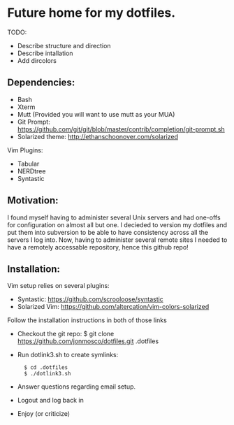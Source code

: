 Future home for my dotfiles.
===============================================================================

TODO:
- Describe structure and direction
- Describe intallation
- Add dircolors 

Dependencies:
-------------------------------------------------------------------------------
- Bash
- Xterm
- Mutt (Provided you will want to use mutt as your MUA)
- Git Prompt: https://github.com/git/git/blob/master/contrib/completion/git-prompt.sh
- Solarized theme: http://ethanschoonover.com/solarized

Vim Plugins:
- Tabular
- NERDtree
- Syntastic

Motivation:
-------------------------------------------------------------------------------

I found myself having to administer several Unix servers and had one-offs for 
configuration on almost all but one.  I decieded to version my dotfiles and 
put them into subversion to be able to have consistency across all the servers
I log into.  Now, having to administer several remote sites I needed to have a 
remotely accessable repository, hence this github repo!  

Installation:
-------------------------------------------------------------------------------
Vim setup relies on several plugins:
- Syntastic: https://github.com/scrooloose/syntastic
- Solarized Vim: https://github.com/altercation/vim-colors-solarized

Follow the installation instructions in both of those links

- Checkout the git repo: $ git clone https://github.com/jonmosco/dotfiles.git .dotfiles
- Run dotlink3.sh to create symlinks: 

        $ cd .dotfiles 
        $ ./dotlink3.sh

- Answer questions regarding email setup.
- Logout and log back in
- Enjoy (or criticize) 
